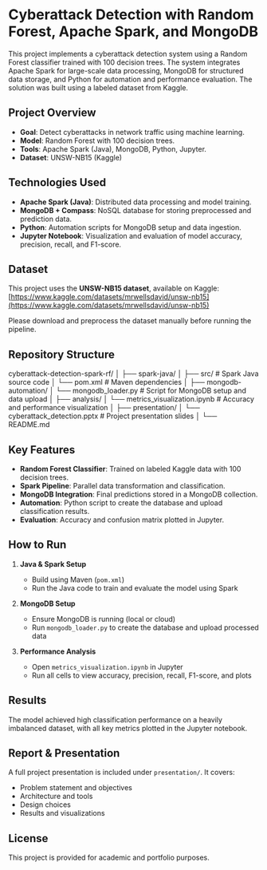 # Cyberattack Detection with Random Forest, Apache Spark, and MongoDB

This project implements a cyberattack detection system using a Random Forest classifier trained with 100 decision trees. The system integrates Apache Spark for large-scale data processing, MongoDB for structured data storage, and Python for automation and performance evaluation. The solution was built using a labeled dataset from Kaggle.

## Project Overview

- **Goal**: Detect cyberattacks in network traffic using machine learning.
- **Model**: Random Forest with 100 decision trees.
- **Tools**: Apache Spark (Java), MongoDB, Python, Jupyter.
- **Dataset**: UNSW-NB15 (Kaggle)

## Technologies Used

- **Apache Spark (Java)**: Distributed data processing and model training.
- **MongoDB + Compass**: NoSQL database for storing preprocessed and prediction data.
- **Python**: Automation scripts for MongoDB setup and data ingestion.
- **Jupyter Notebook**: Visualization and evaluation of model accuracy, precision, recall, and F1-score.

## Dataset

This project uses the **UNSW-NB15 dataset**, available on Kaggle:  
[https://www.kaggle.com/datasets/mrwellsdavid/unsw-nb15](https://www.kaggle.com/datasets/mrwellsdavid/unsw-nb15)

Please download and preprocess the dataset manually before running the pipeline.

## Repository Structure

cyberattack-detection-spark-rf/
│
├── spark-java/
│ ├── src/ # Spark Java source code
│ └── pom.xml # Maven dependencies
│
├── mongodb-automation/
│ └── mongodb_loader.py # Script for MongoDB setup and data upload
│
├── analysis/
│ └── metrics_visualization.ipynb # Accuracy and performance visualization
│
├── presentation/
│ └── cyberattack_detection.pptx # Project presentation slides
│
└── README.md

## Key Features

- **Random Forest Classifier**: Trained on labeled Kaggle data with 100 decision trees.
- **Spark Pipeline**: Parallel data transformation and classification.
- **MongoDB Integration**: Final predictions stored in a MongoDB collection.
- **Automation**: Python script to create the database and upload classification results.
- **Evaluation**: Accuracy and confusion matrix plotted in Jupyter.

## How to Run

1. **Java & Spark Setup**  
   - Build using Maven (`pom.xml`)
   - Run the Java code to train and evaluate the model using Spark

2. **MongoDB Setup**  
   - Ensure MongoDB is running (local or cloud)
   - Run `mongodb_loader.py` to create the database and upload processed data

3. **Performance Analysis**  
   - Open `metrics_visualization.ipynb` in Jupyter
   - Run all cells to view accuracy, precision, recall, F1-score, and plots

## Results

The model achieved high classification performance on a heavily imbalanced dataset, with all key metrics plotted in the Jupyter notebook.

## Report & Presentation

A full project presentation is included under `presentation/`. It covers:
- Problem statement and objectives
- Architecture and tools
- Design choices
- Results and visualizations

## License

This project is provided for academic and portfolio purposes.
